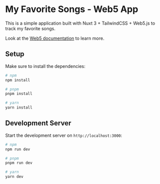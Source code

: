 # My Favorite Songs - Web5 App

This is a simple application built with Nuxt 3 + TailwindCSS + Web5.js to track my favorite songs.

Look at the [Web5 documentation](https://developer.tbd.website/docs/web5/) to learn more.

## Setup

Make sure to install the dependencies:

```bash
# npm
npm install

# pnpm
pnpm install

# yarn
yarn install
```

## Development Server

Start the development server on `http://localhost:3000`:

```bash
# npm
npm run dev

# pnpm
pnpm run dev

# yarn
yarn dev
```
